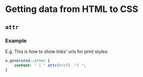 # Getting data from HTML to CSS

## `attr`

### Example

E.g. This is how to show links' urls for print styles:

```css
a.generated::after {
    content: " ( " attr(href)  ") ";
}
```